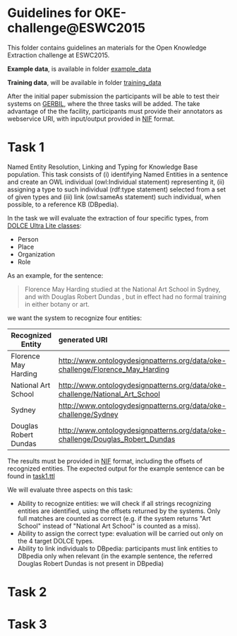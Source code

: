 Guidelines for OKE-challenge@ESWC2015
=========

This folder contains guidelines an materials for the Open Knowledge Extraction challenge at ESWC2015.

**Example data**, is available in folder [example_data](./example_data)

**Training data**, will be available in folder [training_data](./training_data)

After the initial paper submission the participants will be able to test their systems on [GERBIL](http://gerbil.aksw.org/gerbil/config), where the three tasks will be added. The take advantage of the the facility, participants must provide their annotators as webservice URI, with input/output provided in [NIF](http://persistence.uni-leipzig.org/nlp2rdf/) format. 

Task 1
=========

Named Entity Resolution, Linking and Typing for Knowledge Base population.
This task consists of (i) identifying Named Entities in a sentence and create an OWL individual (owl:Individual statement) representing it, (ii) assigning a type to such individual (rdf:type statement) selected from a set of given types and (iii) link (owl:sameAs statement) such individual, when possible, to a reference KB (DBpedia).

In the task we will evaluate the extraction of four specific types, from [DOLCE Ultra Lite classes](http://stlab.istc.cnr.it/stlab/WikipediaOntology/): 

- Person
- Place
- Organization
- Role

As an example, for the sentence: 

> Florence May Harding studied at the National Art School in Sydney, and with Douglas Robert Dundas , but in effect had no formal training in either botany or art.	

we want the system to recognize four entities:

| Recognized Entity    | generated URI | Type     | SameAs|
| ------------- |:-------------|:-------------:| -----:|
| Florence May Harding      |http://www.ontologydesignpatterns.org/data/oke-challenge/Florence_May_Harding| dul:Person | dbpedia:Florence_May_Harding |
| National Art School      | http://www.ontologydesignpatterns.org/data/oke-challenge/National_Art_School|dul:Organization    |   dbpedia:National_Art_School |
| Sydney | http://www.ontologydesignpatterns.org/data/oke-challenge/Sydney| dul:Place      |    dbpedia:Sydney  |
| Douglas Robert Dundas |http://www.ontologydesignpatterns.org/data/oke-challenge/Douglas_Robert_Dundas| dul:Person      |      |

The results must be provided in [NIF](http://persistence.uni-leipzig.org/nlp2rdf/) format, including the offsets of recognized entities. The expected output for the example sentence can be found in [task1.ttl](./example_data/task1.ttl)

We will evaluate three aspects on this task:
- Ability to recognize entities: we will check if all strings recognizing entities are identified, using the offsets returned by the systems. Only full matches are counted as correct (e.g. if the system returns "Art School" instead of "National Art School" is counted as a miss).
- Ability to assign the correct type: evaluation will be carried out only on the 4 target DOLCE types.
- Ability to link individuals to DBpedia: participants must link entities to DBpedia only when relevant (in the example sentence, the referred Douglas Robert Dundas is not present in DBpedia)

Task 2
=========

Task 3
=========
